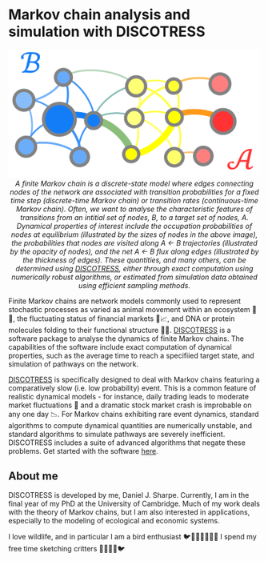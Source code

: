 # Markov chain analysis and simulation with DISCOTRESS

<!-- <a href="#">DISCOTRESS</a> -->
<!-- ![Getting from B to A in a Markov chain](discotress_network_annotated.png) -->

<!-- <img_src = "https://raw.githubusercontent.com/danieljsharpe/danieljsharpe/master/discotress_network_annotated.png" alt="Markov chain"> -->

<!-- ![Getting from B to A in a Markov chain](https://github.com/danieljsharpe/danieljsharpe/blob/master/discotress_network_annotated.png?raw=true) -->

<p align="center">
  <img src="https://github.com/danieljsharpe/danieljsharpe/blob/master/discotress_network_annotated.png">
  <i>A finite Markov chain is a discrete-state model where edges connecting nodes of the network are associated with transition probabilities for a fixed time step (discrete-time Markov chain) or transition rates (continuous-time Markov chain). Often, we want to analyse the characteristic features of transitions from an intitial set of nodes, B, to a target set of nodes, A. Dynamical properties of interest include the occupation probabilities of nodes at equilibrium (illustrated by the sizes of nodes in the above image), the probabilities that nodes are visited along A &#8592 B trajectories (illustrated by the opacity of nodes), and the net A &#8592 B flux along edges (illustrated by the thickness of edges). These quantities, and many others, can be determined using <a href="https://github.com/danieljsharpe/DISCOTRESS">DISCOTRESS</a>, either through exact computation using numerically robust algorithms, or estimated from simulation data obtained using efficient sampling methods.</i><br>
</p>

Finite Markov chains are network models commonly used to represent stochastic processes as varied as animal movement within an ecosystem 🦜🌴, the fluctuating status of financial markets 💸📈, and DNA or protein molecules folding to their functional structure 🧬🦠. [DISCOTRESS](https://github.com/danieljsharpe/DISCOTRESS) is a software package to analyse the dynamics of finite Markov chains. The capabilities of the software include exact computation of dynamical properties, such as the average time to reach a specifiied target state, and simulation of pathways on the network.

[DISCOTRESS](https://github.com/danieljsharpe/DISCOTRESS) is specifically designed to deal with Markov chains featuring a comparatively slow (i.e. low probability) event. This is a common feature of realistic dynamical models - for instance, daily trading leads to moderate market fluctuations 💱 and a dramatic stock market crash is improbable on any one day 📉. For Markov chains exhibiting rare event dynamics, standard algorithms to compute dynamical quantities are numerically unstable, and standard algorithms to simulate pathways are severely inefficient. DISCOTRESS includes a suite of advanced algorithms that negate these problems. Get started with the software [here](https://github.com/danieljsharpe/DISCOTRESS).

## About me

DISCOTRESS is developed by me, Daniel J. Sharpe. Currently, I am in the final year of my PhD at the University of Cambridge. Much of my work deals with the theory of Markov chains, but I am also interested in applications, especially to the modeling of ecological and economic systems.

I love wildlife, and in particular I am a bird enthusiast 🐦🦢🦚🦅🦉🦩🦜 I spend my free time sketching critters 🦌🐍🐠🦨🐦

<!--
**danieljsharpe/danieljsharpe** is a ✨ _special_ ✨ repository because its `README.md` (this file) appears on your GitHub profile.

Here are some ideas to get you started:

- 🔭 I’m currently working on ...
- 🌱 I’m currently learning ...
- 👯 I’m looking to collaborate on ...
- 🤔 I’m looking for help with ...
- 💬 Ask me about ...
- 📫 How to reach me: ...
- 😄 Pronouns: ...
- ⚡ Fun fact: ...
-->

